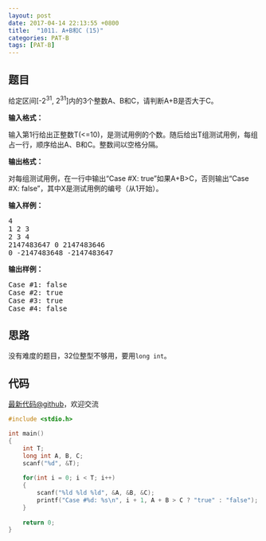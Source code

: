 ```yaml
---
layout: post
date: 2017-04-14 22:13:55 +0800
title:  "1011. A+B和C (15)"
categories: PAT-B
tags: [PAT-B]
---
```


## 题目

<div id="problemContent">
<p> 给定区间[-2<sup>31</sup>, 2<sup>31</sup>]内的3个整数A、B和C，请判断A+B是否大于C。
</p>
<p><b>
输入格式：
</b></p>
<p>输入第1行给出正整数T(&lt;=10)，是测试用例的个数。随后给出T组测试用例，每组占一行，顺序给出A、B和C。整数间以空格分隔。</p>
<p><b>
输出格式：
</b></p>
<p>对每组测试用例，在一行中输出“Case #X: true”如果A+B&gt;C，否则输出“Case #X: false”，其中X是测试用例的编号（从1开始）。</p>
<b>输入样例：</b><pre>
4
1 2 3
2 3 4
2147483647 0 2147483646
0 -2147483648 -2147483647
</pre>
<b>输出样例：</b><pre>
Case #1: false
Case #2: true
Case #3: true
Case #4: false
</pre>
</div>

## 思路

没有难度的题目，32位整型不够用，要用`long int`。

## 代码

[最新代码@github](https://github.com/OliverLew/PAT/blob/master/PATBasic/1011.c)，欢迎交流
```c
#include <stdio.h>

int main()
{
    int T;
    long int A, B, C;
    scanf("%d", &T);
    
    for(int i = 0; i < T; i++)
    {
        scanf("%ld %ld %ld", &A, &B, &C);
        printf("Case #%d: %s\n", i + 1, A + B > C ? "true" : "false");
    }
    
    return 0;
}

```